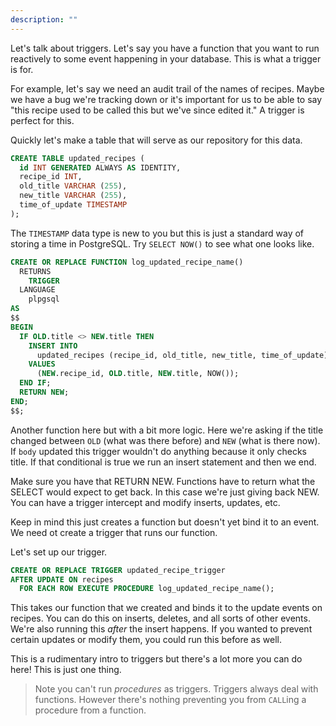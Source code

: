```yaml
---
description: ""
---
```


Let's talk about triggers. Let's say you have a function that you want to run reactively to some event happening in your database. This is what a trigger is for.

For example, let's say we need an audit trail of the names of recipes. Maybe we have a bug we're tracking down or it's important for us to be able to say "this recipe used to be called this but we've since edited it." A trigger is perfect for this.

Quickly let's make a table that will serve as our repository for this data.

```sql
CREATE TABLE updated_recipes (
  id INT GENERATED ALWAYS AS IDENTITY,
  recipe_id INT,
  old_title VARCHAR (255),
  new_title VARCHAR (255),
  time_of_update TIMESTAMP
);
```

The `TIMESTAMP` data type is new to you but this is just a standard way of storing a time in PostgreSQL. Try `SELECT NOW()` to see what one looks like.

```sql
CREATE OR REPLACE FUNCTION log_updated_recipe_name()
  RETURNS
    TRIGGER
  LANGUAGE
    plpgsql
AS
$$
BEGIN
  IF OLD.title <> NEW.title THEN
    INSERT INTO
      updated_recipes (recipe_id, old_title, new_title, time_of_update)
    VALUES
      (NEW.recipe_id, OLD.title, NEW.title, NOW());
  END IF;
  RETURN NEW;
END;
$$;
```

Another function here but with a bit more logic. Here we're asking if the title changed between `OLD` (what was there before) and `NEW` (what is there now). If `body` updated this trigger wouldn't do anything because it only checks title. If that conditional is true we run an insert statement and then we end.

Make sure you have that RETURN NEW. Functions have to return what the SELECT would expect to get back. In this case we're just giving back NEW. You can have a trigger intercept and modify inserts, updates, etc.

Keep in mind this just creates a function but doesn't yet bind it to an event. We need ot create a trigger that runs our function.

Let's set up our trigger.

```sql
CREATE OR REPLACE TRIGGER updated_recipe_trigger
AFTER UPDATE ON recipes
  FOR EACH ROW EXECUTE PROCEDURE log_updated_recipe_name();
```

This takes our function that we created and binds it to the update events on recipes. You can do this on inserts, deletes, and all sorts of other events. We're also running this _after_ the insert happens. If you wanted to prevent certain updates or modify them, you could run this before as well.

This is a rudimentary intro to triggers but there's a lot more you can do here! This is just one thing.

> Note you can't run _procedures_ as triggers. Triggers always deal with functions. However there's nothing preventing you from `CALL`ing a procedure from a function.
